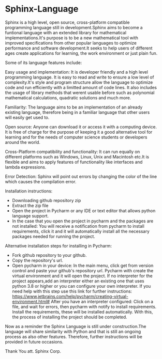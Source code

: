 # Sphinx-Language

Sphinx is a high level, open source, cross-platform compatible programming language still in development.Sphinx aims to become a funtional language with an extended library for mathematical implementations.It's purpose is to be a new mathematical tool  with improved specifications from other popular languages to optimize performance and software development.It seeks to help users of different ages create applications for learning, the work environment or just plain fun.

Some of its language features include:

Easy usage and implementation: It is developer friendly and a high level programming language. It is easy to read and write to ensure a low level of complexity.It's style and program structure allow the language to optimize code and run efficiently with a limitted amount of code lines. It also includes the usage of library methods that werent usable before such as polynomial mathematical calculations, quadratic solutions and much more.

Familiarity: The language aims to be an implementation of an already existing language, therefore being in a familiar language that other users will easily get used to.

Open source: Anyone can download it or access it with a computing device. It is free of charge for the purpose of keeping it a good alternative tool for learning and for the needs of computer science students or developers around the world. 

Cross-Platform compatibility and functionality: It can run equally on different platforms such as Windows, Linux, Unix and Macintosh etc.It is flexible and aims to apply features of functionality like interfaces and lambda expressions.

Error Detection: Sphinx will point out errors by changing the color of the line which causes the compilation error.

Installation instructions:
- Downloading github repository zip
- Extract the zip file
- Open the project in Pycharm or any IDE or text editor that allows python language support.
- In the case that you open the project in pycharm and the packages are not installed: You will receive a notification from pycharm to install requirements, click it and it will automatically install all the necessary packages needed for running the project.

Alternative installation steps for installing in Pycharm:
- Fork github repository to your github.
- Copy the repository's url.
- Open pycharm in your device:
In the main menu, click get from version control and paste your github's repository url.
Pycharm with create the virtual environment and it will open the project. If no interpreter for the project appears,add an   interpreter either an existing one that uses python 3.8 or higher or you can configure your own interpreter. If you need help with this step use this link for further instructions: https://www.jetbrains.com/help/pycharm/creating-virtual-environment.html#
After you have an interpreter configured:
Click on a file, and wait for errors, then pycharm with notify to install requirements.
Install the requirements, these will be installed automatically. With this, the process of installing the project should be completed.

Now as a reminder the Sphinx Language is still under construction.The language will share similarity with Python and that is still an ongoing process as also other features. Therefore, further instructions will be provided in future occasions.

Thank You att. Sphinx Corp.

